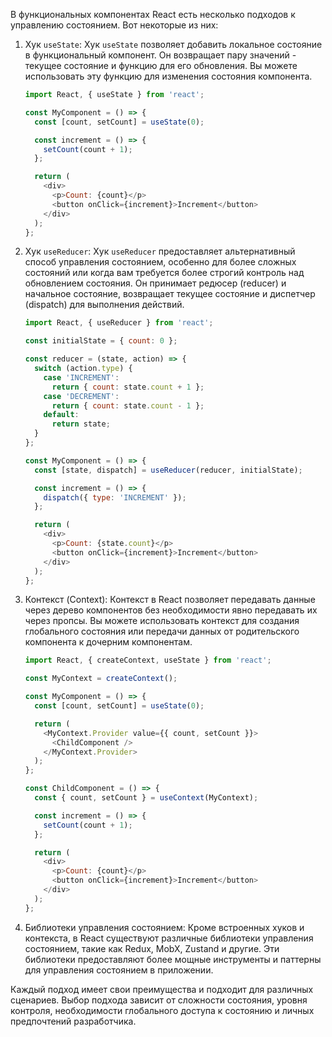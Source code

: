 В функциональных компонентах React есть несколько подходов к управлению состоянием. Вот некоторые из них:

1. Хук `useState`: Хук `useState` позволяет добавить локальное состояние в функциональный компонент. Он возвращает пару значений - текущее состояние и функцию для его обновления. Вы можете использовать эту функцию для изменения состояния компонента.

   ```javascript
   import React, { useState } from 'react';

   const MyComponent = () => {
     const [count, setCount] = useState(0);

     const increment = () => {
       setCount(count + 1);
     };

     return (
       <div>
         <p>Count: {count}</p>
         <button onClick={increment}>Increment</button>
       </div>
     );
   };
   ```

2. Хук `useReducer`: Хук `useReducer` предоставляет альтернативный способ управления состоянием, особенно для более сложных состояний или когда вам требуется более строгий контроль над обновлением состояния. Он принимает редюсер (reducer) и начальное состояние, возвращает текущее состояние и диспетчер (dispatch) для выполнения действий.

   ```javascript
   import React, { useReducer } from 'react';

   const initialState = { count: 0 };

   const reducer = (state, action) => {
     switch (action.type) {
       case 'INCREMENT':
         return { count: state.count + 1 };
       case 'DECREMENT':
         return { count: state.count - 1 };
       default:
         return state;
     }
   };

   const MyComponent = () => {
     const [state, dispatch] = useReducer(reducer, initialState);

     const increment = () => {
       dispatch({ type: 'INCREMENT' });
     };

     return (
       <div>
         <p>Count: {state.count}</p>
         <button onClick={increment}>Increment</button>
       </div>
     );
   };
   ```

3. Контекст (Context): Контекст в React позволяет передавать данные через дерево компонентов без необходимости явно передавать их через пропсы. Вы можете использовать контекст для создания глобального состояния или передачи данных от родительского компонента к дочерним компонентам.

   ```javascript
   import React, { createContext, useState } from 'react';

   const MyContext = createContext();

   const MyComponent = () => {
     const [count, setCount] = useState(0);

     return (
       <MyContext.Provider value={{ count, setCount }}>
         <ChildComponent />
       </MyContext.Provider>
     );
   };

   const ChildComponent = () => {
     const { count, setCount } = useContext(MyContext);

     const increment = () => {
       setCount(count + 1);
     };

     return (
       <div>
         <p>Count: {count}</p>
         <button onClick={increment}>Increment</button>
       </div>
     );
   };
   ```

4. Библиотеки управления состоянием: Кроме встроенных хуков и контекста, в React существуют различные библиотеки управления состоянием, такие как Redux, MobX, Zustand и другие. Эти библиотеки предоставляют более мощные инструменты и паттерны для управления состоянием в приложении.

Каждый подход имеет свои преимущества и подходит для различных сценариев. Выбор подхода зависит от сложности состояния, уровня контроля, необходимости глобального доступа к состоянию и личных предпочтений разработчика.